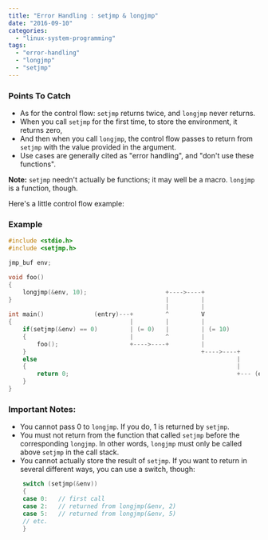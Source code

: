 ```yaml
---
title: "Error Handling : setjmp & longjmp"
date: "2016-09-10"
categories: 
  - "linux-system-programming"
tags: 
  - "error-handling"
  - "longjmp"
  - "setjmp"
---
```


### Points To Catch

- As for the control flow: `setjmp` returns twice, and `longjmp` never returns.
- When you call `setjmp` for the first time, to store the environment, it returns zero,
- And then when you call `longjmp`, the control flow passes to return from `setjmp` with the value provided in the argument.
- Use cases are generally cited as "error handling", and "don't use these functions".

**Note:** `setjmp` needn't actually be functions; it may well be a macro. `longjmp` is a function, though.

Here's a little control flow example:

### [](https://github.com/VisheshPatel/Linux-System-Programming/blob/master/setjmp%20&%20longjmp%20Error%20Handling.md#example)Example

```c
#include <stdio.h>
#include <setjmp.h>

jmp_buf env;

void foo()
{
    longjmp(&env, 10);                      +---->----+
}                                           |         |
                                            |         |
int main()              (entry)---+         ^         V
{                                 |         |         |
    if(setjmp(&env) == 0)         | (= 0)   |         | (= 10)
    {                             |         ^         |
        foo();                    +---->----+         |
    }                                                 +---->----+
    else                                                        |
    {                                                           |
        return 0;                                               +--- (end)
    }
}
```

### [](https://github.com/VisheshPatel/Linux-System-Programming/blob/master/setjmp%20&%20longjmp%20Error%20Handling.md#important-notes)Important Notes:

- You cannot pass 0 to `longjmp`. If you do, 1 is returned by `setjmp`.
- You must not return from the function that called `setjmp` before the corresponding `longjmp`. In other words, `longjmp` must only be called above `setjmp` in the call stack.
- You cannot actually store the result of `setjmp`. If you want to return in several different ways, you can use a switch, though:

```c
    switch (setjmp(&env))
    {
    case 0:   // first call
    case 2:   // returned from longjmp(&env, 2)
    case 5:   // returned from longjmp(&env, 5)
    // etc.
    }
```
